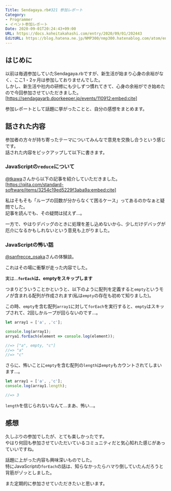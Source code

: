 ```yaml
---
Title: Sendagaya.rb#321 参加レポート
Category:
- Programmer
- イベント参加レポート
Date: 2020-09-01T20:24:43+09:00
URL: https://docs.koheitakahashi.com/entry/2020/09/01/202443
EditURL: https://blog.hatena.ne.jp/NMP300/nmp300.hatenablog.com/atom/entry/26006613622609205
---
```


## はじめに
以前は毎週参加していたSendagaya.rbですが、新生活が始まり心身の余裕がなく、ここ1・2ヶ月は参加しておりませんでした。  
しかし、新生活や社内の研修にも少しずつ慣れてきて、心身の余裕ができ始めたので今回参加させていただきました。
[https://sendagayarb.doorkeeper.jp/events/110912:embed:cite]

参加レポートとして話題に挙がったことと、自分の感想をまとめます。
## 話された内容
参加者の方々が持ち寄ったテーマについてみんなで意見を交換し合うという感じです。  
話された内容をピックアップして以下に書きます。
### JavaScriptの`reduce`について
[@tkawa](https://twitter.com/tkawa)さんから以下の記事を紹介していただきました。
[https://qiita.com/standard-software/items/3254c19ed5229f3aba9a:embed:cite]

私はそもそも「ループの回数が分からなくて困るケース」ってあるのかなぁと疑問でした。  
記事を読んでも、その疑問は拭えず…。

一方で、やはりデバッグのときに処理を差し込めないから、少しだけデバッグが厄介になるかもしれないという意見も上がりました。
### JavaScriptの怖い話
[@sanfrecce_osaka](https://twitter.com/sanfrecce_osaka)さんの体験談。

これはその場に衝撃が走った内容でした。

実は…**`forEach`は、emptyをスキップします**

つまりどういうことかというと、以下のように配列を定義すると`empty`というモノが含まれる配列が作成されます(私は`empty`の存在も初めて知りました)。

この時、`empty`を含む配列`array1`に対して`forEach`を実行すると、`empty`はスキップされて、2回しかループが回らないのです…。

```javascript
let array1 = ['a', ,'c'];

console.log(array1);
arrya1.forEach(element => console.log(element));

//=> ["a", empty, "c"]
//=> "a"
//=> "c"
```

さらに、怖いことに`empty`を含む配列の`length`は`empty`もカウントされてしまいます…。

```javascript
let array1 = ['a', ,'c'];
console.log(array1.length);

//=> 3
```

`length`を信じられないなんて…まあ、怖い…。

## 感想
久しぶりの参加でしたが、とても楽しかったです。  
やはり何回も参加させていただいているコミュニティだと気心知れた感じがあっていいですね。

話題に上がった内容も興味深いものでした。  
特にJavaScriptの`forEach`の話は、知らなかったらハマり倒していたんだろうと背筋がゾッとしました。

また定期的に参加させていただきたいと思います。

